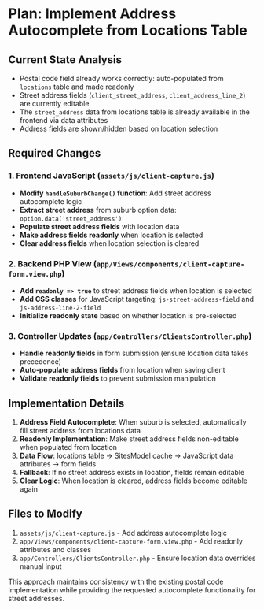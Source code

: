 # Plan: Implement Address Autocomplete from Locations Table

## Current State Analysis
- Postal code field already works correctly: auto-populated from `locations` table and made readonly
- Street address fields (`client_street_address`, `client_address_line_2`) are currently editable
- The `street_address` data from locations table is already available in the frontend via data attributes
- Address fields are shown/hidden based on location selection

## Required Changes

### 1. Frontend JavaScript (`assets/js/client-capture.js`)
- **Modify `handleSuburbChange()` function**: Add street address autocomplete logic
- **Extract street address** from suburb option data: `option.data('street_address')`
- **Populate street address fields** with location data
- **Make address fields readonly** when location is selected
- **Clear address fields** when location selection is cleared

### 2. Backend PHP View (`app/Views/components/client-capture-form.view.php`)
- **Add `readonly => true`** to street address fields when location is selected
- **Add CSS classes** for JavaScript targeting: `js-street-address-field` and `js-address-line-2-field`
- **Initialize readonly state** based on whether location is pre-selected

### 3. Controller Updates (`app/Controllers/ClientsController.php`)
- **Handle readonly fields** in form submission (ensure location data takes precedence)
- **Auto-populate address fields** from location when saving client
- **Validate readonly fields** to prevent submission manipulation

## Implementation Details
1. **Address Field Autocomplete**: When suburb is selected, automatically fill street address from locations data
2. **Readonly Implementation**: Make street address fields non-editable when populated from location
3. **Data Flow**: locations table → SitesModel cache → JavaScript data attributes → form fields
4. **Fallback**: If no street address exists in location, fields remain editable
5. **Clear Logic**: When location is cleared, address fields become editable again

## Files to Modify
1. `assets/js/client-capture.js` - Add address autocomplete logic
2. `app/Views/components/client-capture-form.view.php` - Add readonly attributes and classes
3. `app/Controllers/ClientsController.php` - Ensure location data overrides manual input

This approach maintains consistency with the existing postal code implementation while providing the requested autocomplete functionality for street addresses.